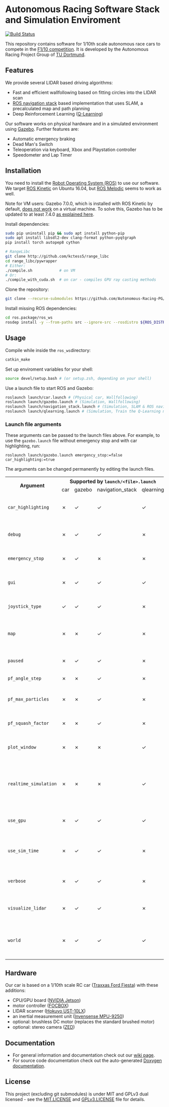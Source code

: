 # Autonomous Racing Software Stack and Simulation Enviroment

[![Build Status](https://travis-ci.com/Autonomous-Racing-PG/ros.package.svg?branch=master)](https://travis-ci.com/Autonomous-Racing-PG/ros.package)

This repository contains software for 1/10th scale autonomous race cars to compete in the [F1/10 competition](http://f1tenth.org/). It is developed by the Autonomous Racing Project Group of [TU Dortmund](https://ls12-www.cs.tu-dortmund.de/daes/).

## Features

We provide several LIDAR based driving algorithms:

- Fast and efficient wallfollowing based on fitting circles into the LIDAR scan
- [ROS navigation stack](http://wiki.ros.org/navigation) based implementation that uses SLAM, a precalculated map and path planning
- Deep Reinforcement Learning ([Q-Learning](https://en.wikipedia.org/wiki/Q-learning))

Our software works on physical hardware and in a simulated environment using [Gazebo](http://gazebosim.org/).
Further features are:

- Automatic emergency braking
- Dead Man's Switch
- Teleoperation via keyboard, Xbox and Playstation controller
- Speedometer and Lap Timer


## Installation

You need to install the [Robot Operating System (ROS)](https://www.ros.org/) to use our software. We target [ROS Kinetic](http://wiki.ros.org/kinetic/Installation) on Ubuntu 16.04, but [ROS Melodic](http://wiki.ros.org/melodic/Installation) seems to work as well.

Note for VM users: Gazebo 7.0.0, which is installed with ROS Kinetic by default, [does not work](https://bitbucket.org/osrf/gazebo/issues/1837/vmware-rendering-z-ordering-appears-random) on a virtual machine. To solve this, Gazebo has to be updated to at least 7.4.0 [as explained here](http://gazebosim.org/tutorials?cat=install&tut=install_ubuntu&ver=7.0#Alternativeinstallation:step-by-step).

Install dependencies:

```bash
sudo pip uninstall pip && sudo apt install python-pip
sudo apt install libsdl2-dev clang-format python-pyqtgraph
pip install torch autopep8 cython

# RangeLibc
git clone http://github.com/kctess5/range_libc
cd range_libc/pywrapper
# Either:
./compile.sh            # on VM
# Or:
./compile_with_cuda.sh  # on car - compiles GPU ray casting methods
```

Clone the repository:

```bash
git clone --recurse-submodules https://github.com/Autonomous-Racing-PG/ros.package
```

Install missing ROS dependencies:

```bash
cd ros.package/ros_ws
rosdep install -y --from-paths src --ignore-src --rosdistro ${ROS_DISTRO}
```


## Usage

Compile while inside the `ros_ws`directory:

```bash
catkin_make
```

Set up enviroment variables for your shell:

```bash
source devel/setup.bash # (or setup.zsh, depending on your shell)
```

Use a launch file to start ROS and Gazebo:

```bash
roslaunch launch/car.launch # (Physical car, Wallfollowing)
roslaunch launch/gazebo.launch # (Simulation, Wallfollowing)
roslaunch launch/navigation_stack.launch # (Simulation, SLAM & ROS navigation)
roslaunch launch/qlearning.launch # (Simulation, Train the Q-Learning model)
```

### Launch file arguments

These arguments can be passed to the launch files above. For example, to use the `gazebo.launch` file without emergency stop and with car highlighting, run:
```
roslaunch launch/gazebo.launch emergency_stop:=false car_highlighting:=true
```
The arguments can be changed permanently by editing the launch files. 

<table>
  <tr>
    <th rowspan="2">Argument</th>
    <th colspan="4">Supported by <code>launch/&lt;file&gt;.launch</code></th>
    <th rowspan="2">Description</th>
  </tr>
  <tr>
    <td>car</td>
    <td>gazebo</td>
    <td>navigation_stack</td>
    <td>qlearning</td>
  </tr>
  <tr>
    <td><code>car_highlighting</code></td>
    <td>✗</td>
    <td>✓</td>
    <td>✓</td>
    <td>✓</td>
    <td>Boolean value whether the car should glow green in Gazebo for better visibility. Usually defaults to false.</td>
  </tr>
  <tr>
    <td><code>debug</code></td>
    <td>✗</td>
    <td>✓</td>
    <td>✓</td>
    <td>✗</td>
    <td>Boolean value whether Gazebo should run in debug mode. Defaults to false.</td>
  </tr>
  <tr>
    <td><code>emergency_stop</code></td>
    <td>✗</td>
    <td>✓</td>
    <td>✗</td>
    <td>✗</td>
    <td>Boolean value whether the emergency stop should be active. Defaults to true.</td>
  </tr>
  <tr>
    <td><code>gui</code></td>
    <td>✗</td>
    <td>✓</td>
    <td>✓</td>
    <td>✓</td>
    <td>Boolean value whether Gazebo should show a user interface. Defaults to true.</td>
  </tr>
  <tr>
    <td><code>joystick_type</code></td>
    <td>✓</td>
    <td>✓</td>
    <td>✓</td>
    <td>✗</td>
    <td>The type of joystick controller. Possible values: <code>ps3</code>, <code>xbox360</code> and <code>xboxone</code></td>
  </tr>
  <tr>
    <td><code>map</code></td>
    <td>✗</td>
    <td>✗</td>
    <td>✓</td>
    <td>✗</td>
    <td>Name of the map to be used by the particle filter. Defaults to a prerecorded map of <code>racetrack_decorated_2</code>.</td>
  </tr>
  <tr>
    <td><code>paused</code></td>
    <td>✗</td>
    <td>✓</td>
    <td>✓</td>
    <td>✗</td>
    <td>Boolean value whether Gazebo should start paused. Defaults to false.</td>
  </tr>
  <tr>
    <td><code>pf_angle_step</code></td>
    <td>✗</td>
    <td>✗</td>
    <td>✓</td>
    <td>✗</td>
    <td>Angle step of the particle filter. Defaults to 18.</td>
  </tr>
  <tr>
    <td><code>pf_max_particles</code></td>
    <td>✗</td>
    <td>✗</td>
    <td>✓</td>
    <td>✗</td>
    <td>Maximum amount of particles to be used by the particle filter. Defaults to 500.</td>
  </tr>
  <tr>
    <td><code>pf_squash_factor</code></td>
    <td>✗</td>
    <td>✗</td>
    <td>✓</td>
    <td>✗</td>
    <td>Squash factor of the particle filter. Defaults to 2.2.</td>
  </tr>
  <tr>
    <td><code>plot_window</code></td>
    <td>✗</td>
    <td>✗</td>
    <td>✗</td>
    <td>✓</td>
    <td>Integer value indicating the amount of episodes that should be plotted. Defaults to 200.</td>
  </tr>
  <tr>
    <td><code>realtime_simulation</code></td>
    <td>✗</td>
    <td>✗</td>
    <td>✗</td>
    <td>✓</td>
    <td>Boolean value whether Gazebo should try to simulate with a real time factor of 1. If false, Gazebo tries to simulate as fast as possible. Defaults to true.</td>
  </tr>
  <tr>
    <td><code>use_gpu</code></td>
    <td>✗</td>
    <td>✓</td>
    <td>✓</td>
    <td>✓</td>
    <td>Boolean value whether Gazebo should use the GPU when simulating the lidar. Defaults to true.</td>
  </tr>
  <tr>
    <td><code>use_sim_time</code></td>
    <td>✗</td>
    <td>✓</td>
    <td>✓</td>
    <td>✗</td>
    <td>Boolean value whether all ros nodes should use simulated Gazebo time instead of wall clock time. Defaults to true.</td>
  </tr>
  <tr>
    <td><code>verbose</code></td>
    <td>✗</td>
    <td>✓</td>
    <td>✓</td>
    <td>✗</td>
    <td>Boolean value whether Gazebo should give verbose standard output. Defaults to true.</td>
  </tr>
  <tr>
    <td><code>visualize_lidar</code></td>
    <td>✗</td>
    <td>✓</td>
    <td>✓</td>
    <td>✗</td>
    <td>Boolean value whether Gazebo should show the simulated lidar rays. Defaults to false.</td>
  </tr>
  <tr>
    <td><code>world</code></td>
    <td>✗</td>
    <td>✓</td>
    <td>✓</td>
    <td>✓</td>
    <td>The name of the racetrack. Possible values: <code>racetrack_decorated</code>, <code>racetrack_decorated_2</code> (default) and <code>racetrack_decorated_2_big</code></td>
  </tr>
</table>

## Hardware

Our car is based on a 1/10th scale RC car ([Traxxas Ford Fiesta](https://traxxas.com/products/models/electric/ford-fiesta-st-rally)) with these additions:

- CPU/GPU board ([NVIDIA Jetson](https://www.nvidia.com/object/jetson-tk1-embedded-dev-kit.html))
- motor controller ([FOCBOX](https://www.enertionboards.com/FOCBOX-foc-motor-speed-controller.html))
- LIDAR scanner ([Hokuyo UST-10LX](https://www.hokuyo-usa.com/products/scanning-laser-rangefinders/ust-10lx))
- an inertial measurement unit ([Invensense MPU-9250](https://www.invensense.com/products/motion-tracking/9-axis/mpu-9250/))
- optional: brushless DC motor (replaces the standard brushed motor)
- optional: stereo camera ([ZED](https://www.stereolabs.com/zed/))



## Documentation

* For general information and documentation check out our [wiki page](https://github.com/Autonomous-Racing-PG/ros.package/wiki).
* For source code documentation check out the auto-generated [Doxygen documentation](https://autonomous-racing-pg.github.io/ros.package/html/index.html).

## License

This project (excluding git submodules) is under MIT and GPLv3 dual licensed - see the [MIT.LICENSE](MIT.LICENSE) and [GPLv3.LICENSE](GPLv3.LICENSE) file for details.